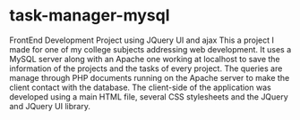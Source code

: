 # task-manager-mysql
FrontEnd Development Project using JQuery UI and ajax
This a project I made for one of my college subjects addressing web development. It uses a MySQL server along with an Apache one working at localhost to save the information of the projects and the tasks of every project. The queries are manage through PHP documents running on the Apache server to make the client contact with the database. The client-side of the application was developed using a main HTML file, several CSS stylesheets and the JQuery and JQuery UI library.
